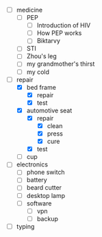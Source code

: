 - [ ] medicine
	- [ ] PEP
		- [ ] Introduction of HIV
		- [ ] How PEP works
		- [ ] Biktarvy
	- [ ] STI
	- [ ] Zhou's leg
	- [ ] my grandmother's thirst
	- [ ] my cold
- [ ] repair
	- [x] bed frame
		- [x] repair
		- [x] test
	- [x] automotive seat
		- [x] repair
			- [x] clean
			- [x] press
			- [x] cure
		- [x] test 
	- [ ] cup
- [ ] electronics
	- [ ] phone switch
	- [ ] battery
	- [ ] beard cutter
	- [ ] desktop lamp
	- [ ] software
		- [ ] vpn
		- [ ] backup
- [ ] typing
<!--stackedit_data:
eyJoaXN0b3J5IjpbMTE5ODcyMTcyNSwxNzQ2NTA3NzEzXX0=
-->